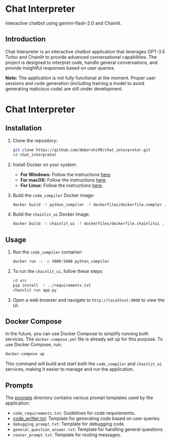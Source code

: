 # Chat Interpreter

Interactive chatbot using gemini-flash-2.0 and Chainlit.

## Introduction

Chat Interpreter is an interactive chatbot application that leverages GPT-3.5 Turbo and Chainlit to provide advanced conversational capabilities. The project is designed to interpret code, handle general conversations, and provide insightful responses based on user queries.

**Note:** The application is not fully functional at the moment. Proper user sessions and code generation (including training a model to avoid generating malicious code) are still under development.



# Chat Interpreter

## Installation

1. Clone the repository:
    ```sh
    git clone https://github.com/deborshi99/chat_interpreter.git
    cd chat_interpreter
    ```

2. Install Docker on your system:
    - **For Windows:** Follow the instructions [here](https://docs.docker.com/desktop/install/windows-install/).
    - **For macOS:** Follow the instructions [here](https://docs.docker.com/desktop/install/mac-install/).
    - **For Linux:** Follow the instructions [here](https://docs.docker.com/engine/install/).

3. Build the `code_compiler` Docker image:
    ```sh
    docker build -t python_compiler -f dockerfiles/dockerfile.compler .
    ```

4. Build the `chainlit_ui` Docker image:
    ```sh
    docker build -t chainlit_ui -f dockerfiles/dockerfile.chainlitui .
    ```

## Usage

1. Run the `code_compiler` container:
    ```sh
    docker run -i -p 5000:5000 python_compiler
    ```

2. To run the `chainlit_ui`, follow these steps:
    ```sh
    cd src
    pip install -r ../requirements.txt
    chainlit run app.py
    ```

3. Open a web browser and navigate to `http://localhost:8000` to view the UI.

## Docker Compose

In the future, you can use Docker Compose to simplify running both services. The `docker-compose.yml` file is already set up for this purpose. To use Docker Compose, run:

```sh
docker-compose up
```

This command will build and start both the `code_compiler` and `chainlit_ui` services, making it easier to manage and run the application.

## Prompts

The [prompts](http://_vscodecontentref_/15) directory contains various prompt templates used by the application:

- `code_requirements.txt`: Guidelines for code requirements.
- [code_writter.txt](http://_vscodecontentref_/16): Template for generating code based on user queries.
- `debugging_prompt.txt`: Template for debugging code.
- `general_question_answer.txt`: Template for handling general questions.
- `router_prompt.txt`: Template for routing messages.
